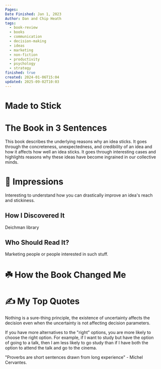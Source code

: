 ```yaml
---
Pages:
Date Finished: Jan 1, 2023
Author: Dan and Chip Heath
tags:
  - book-review
  - books
  - communication
  - decision-making
  - ideas
  - marketing
  - non-fiction
  - productivity
  - psychology
  - strategy
finished: true
created: 2024-01-06T15:04
updated: 2025-09-02T10:03
---
```

# Made to Stick

# The Book in 3 Sentences
This book describes the underlying reasons why an idea sticks. It goes through the concreteness, unexpectedness, and credibility of an idea and how it affects how well an idea sticks. It goes through interesting cases and highlights reasons why these ideas have become ingrained in our collective minds. 

# 🎨 Impressions
Interesting to understand how you can drastically improve an idea's reach and stickiness. 

## How I Discovered It
Deichman library 

## Who Should Read It?
Marketing people or people interested in such stuff. 

# ☘️ How the Book Changed Me


# ✍️ My Top  Quotes

Nothing is a sure-thing principle, the existence of uncertainty affects the decision even when the uncertainty is not affecting decision parameters. 

If you have more alternatives to the "right" options, you are more likely to choose the right option. For example, if I want to study but have the option of going to a talk,  then I am less likely to go study than if I have both the option to attend the talk and go to the cinema. 

"Proverbs are short sentences drawn from long experience"  - Michel Cervantes. 

